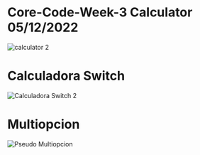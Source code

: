# Core-Code-Week-3 Calculator 05/12/2022

![calculator 2](https://user-images.githubusercontent.com/116478599/205794254-baef71d1-67e0-4651-9ce5-c0d6712d3f2e.PNG)

# Calculadora Switch 

![Calculadora Switch 2](https://user-images.githubusercontent.com/116478599/206078395-b848fd97-0e48-4b4b-9282-4b4197224d2e.PNG)

# Multiopcion 

![Pseudo Multiopcion](https://user-images.githubusercontent.com/116478599/206354085-382a960f-8db8-4725-a3dc-3679edf55e46.PNG)
